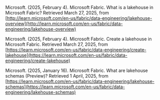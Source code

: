 Microsoft. (2025, February 4). Microsoft Fabric. What is a lakehouse in Microsoft Fabric? Retrieved March 27, 2025, from [http://learn.microsoft.com/en-us/fabric/data-engineering/lakehouse-overview](http://learn.microsoft.com/en-us/fabric/data-engineering/lakehouse-overview)

Microsoft. (2025, February 4). Microsoft Fabric. Create a lakehouse in Microsoft Fabric. Retrieved March 27, 2025, from [https://learn.microsoft.com/en-us/fabric/data-engineering/create-lakehouse](https://learn.microsoft.com/en-us/fabric/data-engineering/create-lakehouse)

Microsoft. (2025, January 16). Microsoft Fabric. What are lakehouse schemas (Preview)? Retrieved 1 April, 2025, from [https://learn.microsoft.com/en-us/fabric/data-engineering/lakehouse-schemas](https://learn.microsoft.com/en-us/fabric/data-engineering/lakehouse-schemas)